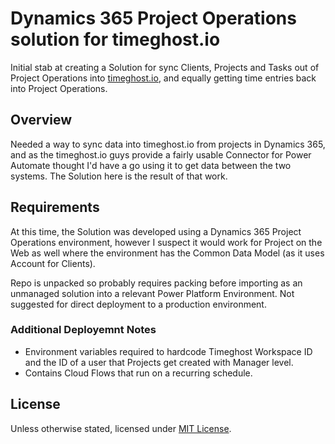 # Dynamics 365 Project Operations solution for timeghost.io

Initial stab at creating a Solution for sync Clients, Projects and Tasks out of Project Operations into [timeghost.io](https://timeghost.io), and equally getting time entries back into Project Operations.

## Overview

Needed a way to sync data into timeghost.io from projects in Dynamics 365, and as the timeghost.io guys provide a fairly usable Connector for Power Automate thought I'd have a go using it to get data between the two systems. The Solution here is the result of that work.

## Requirements

At this time, the Solution was developed using a Dynamics 365 Project Operations environment, however I suspect it would work for Project on the Web as well where the environment has the Common Data Model (as it uses Account for Clients).

Repo is unpacked so probably requires packing before importing as an unmanaged solution into a relevant Power Platform Environment. Not suggested for direct deployment to a production environment.

### Additional Deployemnt Notes

* Environment variables required to hardcode Timeghost Workspace ID and the ID of a user that Projects get created with Manager level.
* Contains Cloud Flows that run on a recurring schedule.

## License

Unless otherwise stated, licensed under [MIT License](LICENSE).
